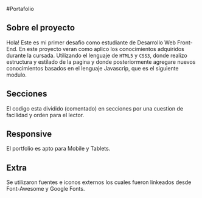 ﻿#Portafolio

## Sobre el proyecto

Hola! Este es mi primer desafio como estudiante de Desarrollo Web Front-End. En este proyecto veran como aplico los conocimientos adquiridos durante la cursada. Utilizando el lenguaje de `HTML5` y `CSS3`, donde realizo estructura y estilado de la pagina y donde posteriormente agregare nuevos conocimientos basados en el lenguaje Javascrip, que es el siguiente modulo.

## Secciones

El codigo esta dividido (comentado) en secciones por una cuestion de facilidad y orden para el lector.

## Responsive

El portfolio es apto para Mobile y Tablets.

## Extra

Se utilizaron fuentes e iconos externos los cuales fueron linkeados desde Font-Awesome y Google Fonts.


